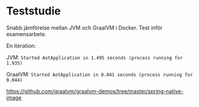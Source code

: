 # Teststudie
Snabb jämförelse mellan JVM och GraalVM i Docker. Test inför examensarbete.

En iteration:

JVM: ```Started AotApplication in 1.495 seconds (process running for 1.935)```

GraalVM: ```Started AotApplication in 0.041 seconds (process running for 0.044)```

https://github.com/graalvm/graalvm-demos/tree/master/spring-native-image

